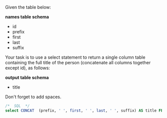 
Given the table below:

**names table schema**

- id
- prefix
- first
- last
- suffix

Your task is to use a select statement to return a single column table containing the full title of the person (concatenate all columns together except id), as follows:

**output table schema**

- title

Don't forget to add spaces.


```sql
/*  SQL  */
select CONCAT  (prefix, ' ', first, ' ', last, ' ', suffix) AS title FROM names
```